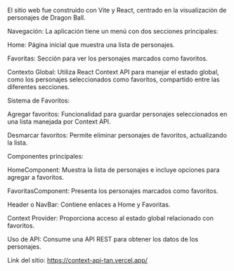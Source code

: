 El sitio web fue construido con Vite y React, centrado en la visualización de personajes de Dragon Ball.

Navegación:
La aplicación tiene un menú con dos secciones principales:

Home: Página inicial que muestra una lista de personajes.

Favoritas: Sección para ver los personajes marcados como favoritos.

Contexto Global:
Utiliza React Context API para manejar el estado global, como los personajes seleccionados como favoritos, compartido entre las diferentes secciones.

Sistema de Favoritos:

Agregar favoritos: Funcionalidad para guardar personajes seleccionados en una lista manejada por Context API.

Desmarcar favoritos: Permite eliminar personajes de favoritos, actualizando la lista.

Componentes principales:

HomeComponent: Muestra la lista de personajes e incluye opciones para agregar a favoritos.

FavoritasComponent: Presenta los personajes marcados como favoritos.

Header o NavBar: Contiene enlaces a Home y Favoritas.

Context Provider: Proporciona acceso al estado global relacionado con favoritos.

Uso de API:
Consume una API REST para obtener los datos de los personajes.

Link del sitio:
https://context-api-tan.vercel.app/
